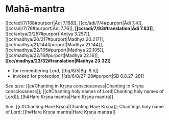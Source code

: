# Mahā-mantra

[[cc/adi/7/168#purport|Ādi 7.168]], [[cc/adi/7/4#purport|Ādi 7.4]], [[cc/adi/7/76#purport|Ādi 7.76]], **[[cc/adi/7/83#translation|Ādi 7.83]]**, [[cc/antya/3/257#purport|Antya 3.257]], [[cc/madhya/20/217#purport|Madhya 20.217]], [[cc/madhya/21/144#purport|Madhya 21.144]], [[cc/madhya/22/105#purport|Madhya 22.105]], [[cc/madhya/22/16#purport|Madhya 22.16]], **[[cc/madhya/23/32#translation|Madhya 23.32]]**

* for remembering Lord, [[bg/8/5|Bg. 8.5]]
* invoked for protection, [[sb/6/8/27-28#purport|SB 6.8.27-28]]

*See also:* [[c#Chanting in Kṛṣṇa consciousness|Chanting in Kṛṣṇa consciousness]]; [[c#Chanting holy names of Lord|Chanting holy names of Lord]]; [[h#Hare Kṛṣṇa mantra|Hare Kṛṣṇa mantra]]

*See:* [[c#Chanting Hare Kṛṣṇa|Chanting Hare Kṛṣṇa]]; Chantings holy name of Lord; [[h#Hare Kṛṣṇa mantra|Hare Kṛṣṇa mantra]]
